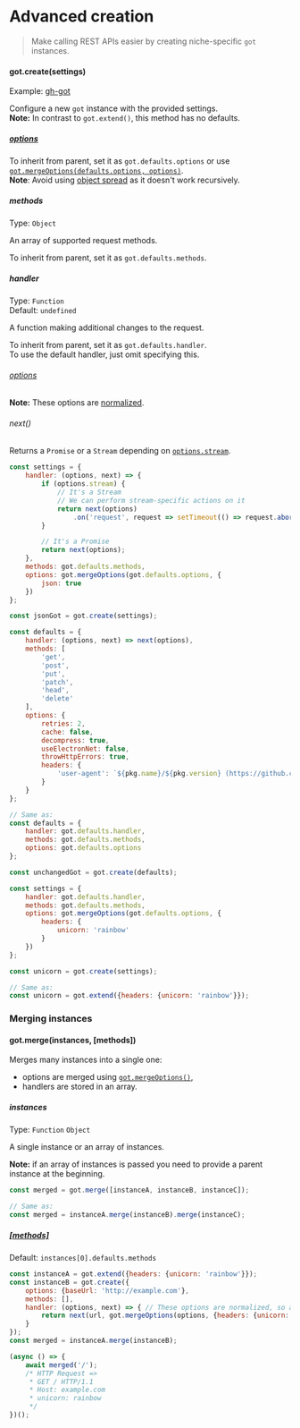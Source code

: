 # Advanced creation

> Make calling REST APIs easier by creating niche-specific `got` instances.

#### got.create(settings)

Example: [gh-got](https://github.com/sindresorhus/gh-got/blob/master/index.js)

Configure a new `got` instance with the provided settings.<br>
**Note:** In contrast to `got.extend()`, this method has no defaults.

##### [options](readme.md#options)

To inherit from parent, set it as `got.defaults.options` or use [`got.mergeOptions(defaults.options, options)`](readme.md#gotmergeoptionsparentoptions-newoptions).<br>
**Note**: Avoid using [object spread](https://developer.mozilla.org/en-US/docs/Web/JavaScript/Reference/Operators/Spread_syntax#Spread_in_object_literals) as it doesn't work recursively.

##### methods

Type: `Object`

An array of supported request methods.

To inherit from parent, set it as `got.defaults.methods`.

##### handler

Type: `Function`<br>
Default: `undefined`

A function making additional changes to the request.

To inherit from parent, set it as `got.defaults.handler`.<br>
To use the default handler, just omit specifying this.

###### [options](readme.md#options)

**Note:** These options are [normalized](source/normalize-arguments.js).

###### next()

Returns a `Promise` or a `Stream` depending on [`options.stream`](readme.md#stream).

```js
const settings = {
	handler: (options, next) => {
		if (options.stream) {
			// It's a Stream
			// We can perform stream-specific actions on it
			return next(options)
				.on('request', request => setTimeout(() => request.abort(), 50));
		}

		// It's a Promise
		return next(options);
	},
	methods: got.defaults.methods,
	options: got.mergeOptions(got.defaults.options, {
		json: true
	})
};

const jsonGot = got.create(settings);
```

```js
const defaults = {
	handler: (options, next) => next(options),
	methods: [
		'get',
		'post',
		'put',
		'patch',
		'head',
		'delete'
	],
	options: {
		retries: 2,
		cache: false,
		decompress: true,
		useElectronNet: false,
		throwHttpErrors: true,
		headers: {
			'user-agent': `${pkg.name}/${pkg.version} (https://github.com/sindresorhus/got)`
		}
	}
};

// Same as:
const defaults = {
	handler: got.defaults.handler,
	methods: got.defaults.methods,
	options: got.defaults.options
};

const unchangedGot = got.create(defaults);
```

```js
const settings = {
	handler: got.defaults.handler,
	methods: got.defaults.methods,
	options: got.mergeOptions(got.defaults.options, {
		headers: {
			unicorn: 'rainbow'
		}
	})
};

const unicorn = got.create(settings);

// Same as:
const unicorn = got.extend({headers: {unicorn: 'rainbow'}});
```

### Merging instances

#### got.merge(instances, [methods])

Merges many instances into a single one:
- options are merged using [`got.mergeOptions()`](readme.md#gotmergeoptions),
- handlers are stored in an array.

##### instances
Type: `Function` `Object`

A single instance or an array of instances.

**Note:** if an array of instances is passed you need to provide a parent instance at the beginning.
```js
const merged = got.merge([instanceA, instanceB, instanceC]);

// Same as:
const merged = instanceA.merge(instanceB).merge(instanceC);
```

##### [[methods]](#methods)

Default: `instances[0].defaults.methods`

```js
const instanceA = got.extend({headers: {unicorn: 'rainbow'}});
const instanceB = got.create({
	options: {baseUrl: 'http://example.com'},
	methods: [],
	handler: (options, next) => { // These options are normalized, so assigning `baseUrl` here won't work.
		return next(url, got.mergeOptions(options, {headers: {unicorn: 'rainbow'}}));
	}
});
const merged = instanceA.merge(instanceB);

(async () => {
	await merged('/');
	/* HTTP Request =>
	 * GET / HTTP/1.1
	 * Host: example.com
	 * unicorn: rainbow
	 */
})();
```
